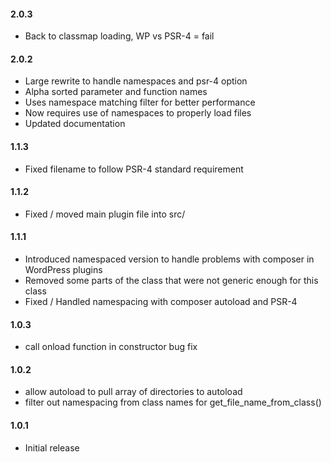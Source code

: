 #### 2.0.3
* Back to classmap loading, WP vs PSR-4 = fail

#### 2.0.2
* Large rewrite to handle namespaces and psr-4 option
* Alpha sorted parameter and function names
* Uses namespace matching filter for better performance
* Now requires use of namespaces to properly load files
* Updated documentation

#### 1.1.3
* Fixed filename to follow PSR-4 standard requirement

#### 1.1.2
* Fixed / moved main plugin file into src/

#### 1.1.1
* Introduced namespaced version to handle problems with composer in WordPress plugins
* Removed some parts of the class that were not generic enough for this class
* Fixed / Handled namespacing with composer autoload and PSR-4

#### 1.0.3
* call onload function in constructor bug fix

#### 1.0.2
* allow autoload to pull array of directories to autoload
* filter out namespacing from class names for get_file_name_from_class()

#### 1.0.1
* Initial release